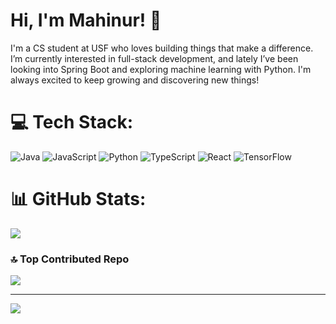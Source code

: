 # Hi, I'm Mahinur! 👋
I'm a CS student at USF who loves building things that make a difference. I’m currently interested in full-stack development, and lately I’ve been looking into Spring Boot and exploring machine learning with Python. I'm always excited to keep growing and discovering new things!

# 💻 Tech Stack:
![Java](https://img.shields.io/badge/java-%23ED8B00.svg?style=for-the-badge&logo=openjdk&logoColor=white) ![JavaScript](https://img.shields.io/badge/javascript-%23323330.svg?style=for-the-badge&logo=javascript&logoColor=%23F7DF1E) ![Python](https://img.shields.io/badge/python-3670A0?style=for-the-badge&logo=python&logoColor=ffdd54) ![TypeScript](https://img.shields.io/badge/typescript-%23007ACC.svg?style=for-the-badge&logo=typescript&logoColor=white) ![React](https://img.shields.io/badge/react-%2320232a.svg?style=for-the-badge&logo=react&logoColor=%2361DAFB) ![TensorFlow](https://img.shields.io/badge/TensorFlow-%23FF6F00.svg?style=for-the-badge&logo=TensorFlow&logoColor=white)
# 📊 GitHub Stats:
![](https://github-readme-stats.vercel.app/api?username=Mahinur26&theme=dark&hide_border=true&include_all_commits=false&count_private=false)<br/>


### 🔝 Top Contributed Repo
![](https://github-contributor-stats.vercel.app/api?username=Mahinur26&limit=5&theme=dark&combine_all_yearly_contributions=true)

---
[![](https://visitcount.itsvg.in/api?id=Mahinur26&icon=0&color=0)](https://visitcount.itsvg.in)
